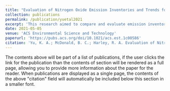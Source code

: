 ```yaml
---
title: "Evaluation of Nitrogen Oxide Emission Inventories and Trends for On-Road Gasoline and Diesel Vehicles"
collection: publications
permalink: /publication/yuetal2021
excerpt: 'This research aimed to compare and evaluate emission inventories using long-term (1990-2020) trends in vehicular NOx emissions at the California and national scale. '
date: 2021-05-05
venue: 'ACS Environmental Science and Technology'
paperurl: 'https://pubs.acs.org/doi/10.1021/acs.est.1c00586'
citation: 'Yu, K. A.; McDonald, B. C.; Harley, R. A. Evaluation of Nitrogen Oxide Emission Inventories and Trends for On-Road Gasoline and Diesel Vehicles. Environmental Science & Technology 2021, 55 (10), 6655–6664. https://doi.org/10.1021/acs.est.1c00586.'
---
```


The contents above will be part of a list of publications, if the user clicks the link for the publication than the contents of section will be rendered as a full page, allowing you to provide more information about the paper for the reader. When publications are displayed as a single page, the contents of the above "citation" field will automatically be included below this section in a smaller font.
